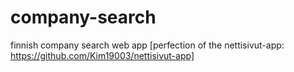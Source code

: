 # company-search
finnish company search web app
[perfection of the nettisivut-app: https://github.com/Kim19003/nettisivut-app]
